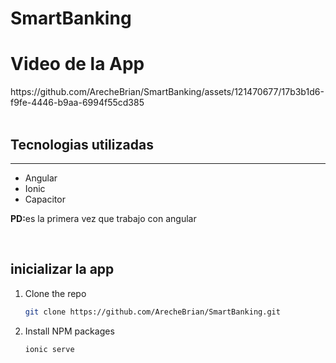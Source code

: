 # SmartBanking
<h1>Video de la App</h1>
https://github.com/ArecheBrian/SmartBanking/assets/121470677/17b3b1d6-f9fe-4446-b9aa-6994f55cd385
<br/>
<br/>
<h2>Tecnologias utilizadas</h2>
<hr/>
<ul>
  <li>Angular</li>
  <li>Ionic</li>
  <li>Capacitor</li>
</ul>
<p><strong>PD:</strong>es la primera vez que trabajo con angular</p>
<br/>
<h2>inicializar la app</h2>

1. Clone the repo
   ```sh
   git clone https://github.com/ArecheBrian/SmartBanking.git
   ```
3. Install NPM packages
   ```sh
   ionic serve
   ```
